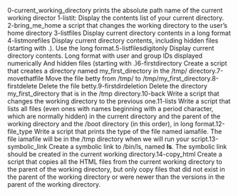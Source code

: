 0-current_working_directory
prints the absolute path name of the current working director
1-listit:
Display the contents list of your current directory.
2-bring_me_home
a script that changes the working directory to the user’s home directory
3-listfiles
Display current directory contents in a long format
4-listmorefiles
Display current directory contents, including hidden files (starting with .). Use the long format.5-listfilesdigitonly
Display current directory contents.
Long format
with user and group IDs displayed numerically
And hidden files (starting with .)6-firstdirectory
Create a script that creates a directory named my_first_directory in the /tmp/ directory.7-movethatfile
Move the file betty from /tmp/ to /tmp/my_first_directory.8-firstdelete
Delete the file betty.9-firstdirdeletion
Delete the directory my_first_directory that is in the /tmp directory.10-back
Write a script that changes the working directory to the previous one.11-lists
Write a script that lists all files (even ones with names beginning with a period character, which are normally hidden) in the current directory and the parent of the working directory and the /boot directory (in this order), in long format.12-file_type
Write a script that prints the type of the file named iamafile. The file iamafile will be in the /tmp directory when we will run your script.13-symbolic_link
Create a symbolic link to /bin/ls, named __ls__. The symbolic link should be created in the current working directory.14-copy_html
Create a script that copies all the HTML files from the current working directory to the parent of the working directory, but only copy files that did not exist in the parent of the working directory or were newer than the versions in the parent of the working directory.